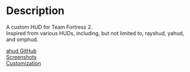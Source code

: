 # Description
A custom HUD for Team Fortress 2.   
Inspired from various HUDs, including, but not limited to, rayshud, yahud, and omphud.  
  
[ahud GitHub](https://github.com/n0kk/ahud)  
[Screenshots](http://imgur.com/a/569GH)  
[Customization](https://github.com/n0kk/ahud/wiki/Customization)
